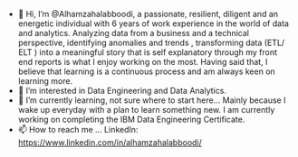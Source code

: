 - 👋 Hi, I’m @Alhamzahalabboodi, a passionate, resilient, diligent and an energetic individual with 6 years of work experience in the world of data and analytics. Analyzing data from a business and a technical perspective, identifying anomalies and trends , transforming data (ETL/ ELT ) into a meaningful story that is self explanatory through my front end reports is what I enjoy working on the most. Having said that, I believe that learning is a continuous process and am always keen on learning more.
- 👀 I’m interested in Data Engineering and Data Analytics.
- 🌱 I’m currently learning, not sure where to start here... Mainly because I wake up everyday with a plan to learn something new. I am currently working on completing the IBM Data Engineering Certificate. 
- 📫 How to reach me ...
LinkedIn: https://www.linkedin.com/in/alhamzahalabboodi/

<!---
Alhamzahalabboodi/Alhamzahalabboodi is a ✨ special ✨ repository because its `README.md` (this file) appears on your GitHub profile.
You can click the Preview link to take a look at your changes.
--->
